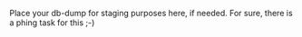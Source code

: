 Place your db-dump for staging purposes here, if needed.
For sure, there is a phing task for this ;-)
